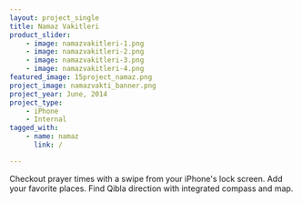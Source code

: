 ```yaml
---
layout: project_single
title: Namaz Vakitleri
product_slider:
    - image: namazvakitleri-1.png
    - image: namazvakitleri-2.png
    - image: namazvakitleri-3.png
    - image: namazvakitleri-4.png
featured_image: 15project_namaz.png
project_image: namazvakti_banner.png
project_year: June, 2014
project_type:
    - iPhone
    - Internal
tagged_with:
    - name: namaz
      link: /

---
```


Checkout prayer times with a swipe from your iPhone's lock screen. Add your favorite places. Find Qibla direction with integrated compass and map.
